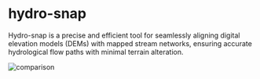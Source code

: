 # hydro-snap
Hydro-snap is a precise and efficient tool for seamlessly aligning digital elevation models (DEMs) with mapped stream networks, ensuring accurate hydrological flow paths with minimal terrain alteration.

![comparison](https://github.com/user-attachments/assets/f8c3a3c3-2aa4-45f2-b9b5-d322370118dc)
